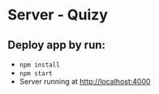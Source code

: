 # Server - Quizy

## Deploy app by run:
- `npm install`
- `npm start`
- Server running at [http://localhost:4000](http://localhost:4000)
